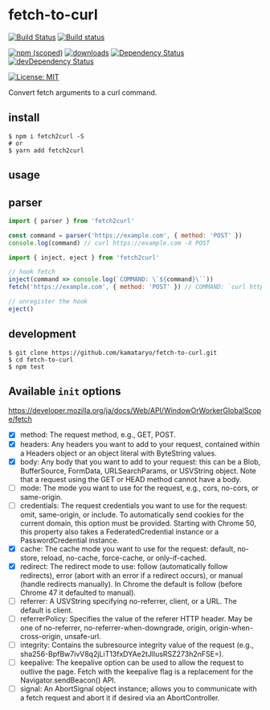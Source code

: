 # fetch-to-curl

[![Build Status](https://travis-ci.org/kamataryo/fetch-to-curl.svg?branch=master)](https://travis-ci.org/kamataryo/fetch-to-curl)
[![Build status](https://ci.appveyor.com/api/projects/status/yhpc128t9efo5b1k?svg=true)](https://ci.appveyor.com/project/kamataryo/fetch-to-curl)

[![npm (scoped)](https://img.shields.io/npm/v/fetch2curl.svg)](https://www.npmjs.com/package/fetch2curl)
[![downloads](https://img.shields.io/npm/dt/fetch2curl.svg)](https://www.npmjs.com/package/fetch2curl)
[![Dependency Status](https://img.shields.io/david/kamataryo/fetch2curl.svg?style=flat)](https://david-dm.org/kamataryo/fetch2curl)
[![devDependency Status](https://img.shields.io/david/dev/kamataryo/fetch2curl.svg?style=flat)](https://david-dm.org/kamataryo/fetch2curl#info=devDependencies)

[![License: MIT](https://img.shields.io/badge/License-MIT-yellow.svg)](https://opensource.org/licenses/MIT)

Convert fetch arguments to a curl command.

## install

```shell
$ npm i fetch2curl -S
# or
$ yarn add fetch2curl
```

## usage

## parser

```javascript
import { parser } from 'fetch2curl'

const command = parser('https://example.com', { method: 'POST' })
console.log(command) // curl https://example.com -X POST
```

```javascript
import { inject, eject } from 'fetch2curl'

// hook fetch
inject(command => console.log(`COMMAND: \`${command}\``))
fetch('https://example.com', { method: 'POST' }) // COMMAND: `curl https://example.com -X POST`

// unregister the hook
eject()
```

## development

```shell
$ git clone https://github.com/kamataryo/fetch-to-curl.git
$ cd fetch-to-curl
$ npm test
```

## Available `init` options

https://developer.mozilla.org/ja/docs/Web/API/WindowOrWorkerGlobalScope/fetch

- [x] method: The request method, e.g., GET, POST.
- [x] headers: Any headers you want to add to your request, contained within a Headers object or an object literal with ByteString values.
- [x] body: Any body that you want to add to your request: this can be a Blob, BufferSource, FormData, URLSearchParams, or USVString object. Note that a request using the GET or HEAD method cannot have a body.
- [ ] mode: The mode you want to use for the request, e.g., cors, no-cors, or same-origin.
- [ ] credentials: The request credentials you want to use for the request: omit, same-origin, or include. To automatically send cookies for the current domain, this option must be provided. Starting with Chrome 50, this property also takes a FederatedCredential instance or a PasswordCredential instance.
- [x] cache: The cache mode you want to use for the request: default, no-store, reload, no-cache, force-cache, or only-if-cached.
- [x] redirect: The redirect mode to use: follow (automatically follow redirects), error (abort with an error if a redirect occurs), or manual (handle redirects manually). In Chrome the default is follow (before Chrome 47 it defaulted to manual).
- [ ] referrer: A USVString specifying no-referrer, client, or a URL. The default is client.
- [ ] referrerPolicy: Specifies the value of the referer HTTP header. May be one of no-referrer, no-referrer-when-downgrade, origin, origin-when-cross-origin, unsafe-url.
- [ ] integrity: Contains the subresource integrity value of the request (e.g., sha256-BpfBw7ivV8q2jLiT13fxDYAe2tJllusRSZ273h2nFSE=).
- [ ] keepalive: The keepalive option can be used to allow the request to outlive the page. Fetch with the keepalive flag is a replacement for the Navigator.sendBeacon() API.
- [ ] signal: An AbortSignal object instance; allows you to communicate with a fetch request and abort it if desired via an AbortController.

